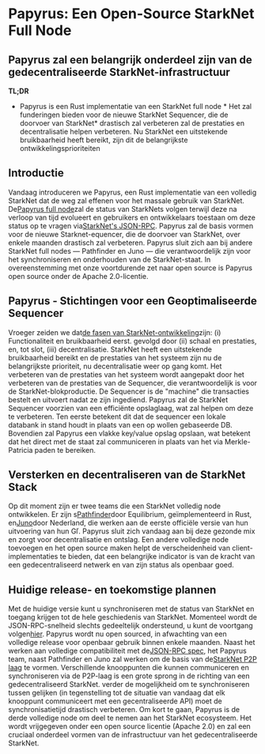 # Papyrus: Een Open-Source StarkNet Full Node
## Papyrus zal een belangrijk onderdeel zijn van de gedecentraliseerde StarkNet-infrastructuur
**TL;DR**
* Papyrus is een Rust implementatie van een StarkNet full node * Het zal funderingen bieden voor de nieuwe StarkNet Sequencer, die de doorvoer van StarkNet* drastisch zal verbeteren zal de prestaties en decentralisatie helpen verbeteren. Nu StarkNet een uitstekende bruikbaarheid heeft bereikt, zijn dit de belangrijkste ontwikkelingsprioriteiten
## Introductie
Vandaag introduceren we Papyrus, een Rust implementatie van een volledig StarkNet dat de weg zal effenen voor het massale gebruik van StarkNet. De[Papyrus full node](https://github.com/starkware-libs/papyrus)zal de status van StarkNets volgen terwijl deze na verloop van tijd evolueert en gebruikers en ontwikkelaars toestaan om deze status op te vragen via[StarkNet's JSON-RPC](https://github.com/starkware-libs/starknet-specs/blob/master/api/starknet_api_openrpc.json). Papyrus zal de basis vormen voor de nieuwe Starknet-equencer, die de doorvoer van StarkNet, over enkele maanden drastisch zal verbeteren. Papyrus sluit zich aan bij andere StarkNet full nodes — Pathfinder en Juno — die verantwoordelijk zijn voor het synchroniseren en onderhouden van de StarkNet-staat. In overeenstemming met onze voortdurende zet naar open source is Papyrus open source onder de Apache 2.0-licentie.
## Papyrus - Stichtingen voor een Geoptimaliseerde Sequencer
Vroeger zeiden we dat[de fasen van StarkNet-ontwikkeling](https://medium.com/starkware/starknet-on-to-the-next-challenge-96a39de7717)zijn: (i) Functionaliteit en bruikbaarheid eerst. gevolgd door (ii) schaal en prestaties, en, tot slot, (iii) decentralisatie. StarkNet heeft een uitstekende bruikbaarheid bereikt en de prestaties van het systeem zijn nu de belangrijkste prioriteit, nu decentralisatie weer op gang komt. Het verbeteren van de prestaties van het systeem wordt aangepakt door het verbeteren van de prestaties van de Sequencer, die verantwoordelijk is voor de StarkNet-blokproductie. De Sequencer is de "machine" die transacties bestelt en uitvoert nadat ze zijn ingediend. Papyrus zal de StarkNet Sequencer voorzien van een efficiënte opslaglaag, wat zal helpen om deze te verbeteren. Ten eerste betekent dit dat de sequencer een lokale databank in stand houdt in plaats van een op wollen gebaseerde DB. Bovendien zal Papyrus een vlakke key/value opslag opslaan, wat betekent dat het direct met de staat zal communiceren in plaats van het via Merkle-Patricia paden te bereiken.
## Versterken en decentraliseren van de StarkNet Stack
Op dit moment zijn er twee teams die een StarkNet volledig node ontwikkelen. Er zijn s[Pathfinder](https://github.com/eqlabs/pathfinder)door Equilibrium, geïmplementeerd in Rust, en[Juno](https://github.com/NethermindEth/juno)door Nederland, die werken aan de eerste officiële versie van hun uitvoering van hun Gľ. Papyrus sluit zich vandaag aan bij deze gezonde mix en zorgt voor decentralisatie en ontslag. Een andere volledige node toevoegen en het open source maken helpt de verscheidenheid van client-implementaties te bieden, dat een belangrijke indicator is van de kracht van een gedecentraliseerd netwerk en van zijn status als openbaar goed.
## Huidige release- en toekomstige plannen
Met de huidige versie kunt u synchroniseren met de status van StarkNet en toegang krijgen tot de hele geschiedenis van StarkNet. Momenteel wordt de JSON-RPC-snelheid slechts gedeeltelijk ondersteund, u kunt de voortgang volgen[hier](https://github.com/starkware-libs/papyrus#endpoints). Papyrus wordt nu open sourced, in afwachting van een volledige release voor openbaar gebruik binnen enkele maanden. Naast het werken aan volledige compatibiliteit met de[JSON-RPC spec](https://github.com/starkware-libs/starknet-specs/blob/master/api/starknet_api_openrpc.json), het Papyrus team, naast Pathfinder en Juno zal werken om de basis van de[StarkNet P2P laag](https://github.com/starknet-io/starknet-p2p-specs) te vormen. Verschillende knooppunten die kunnen communiceren en synchroniseren via de P2P-laag is een grote sprong in de richting van een gedecentraliseerd StarkNet. verder de mogelijkheid om te synchroniseren tussen gelijken (in tegenstelling tot de situatie van vandaag dat elk knooppunt communiceert met een gecentraliseerde API) moet de synchronisatietijd drastisch verbeteren. Om kort te gaan, Papyrus is de derde volledige node om deel te nemen aan het StarkNet ecosysteem. Het wordt vrijgegeven onder een open source licentie (Apache 2.0) en zal een cruciaal onderdeel vormen van de infrastructuur van het gedecentraliseerde StarkNet.